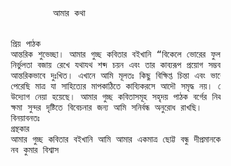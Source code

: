 
<pre>

                            আমার কথা

             
                    প্রিয় পাঠক
                    আন্তরিক শুভেচ্ছা। আমার গুচ্ছ কবিতার বইখানি “বিকেলে ভোরের ফুল” নামে প্রকাশ করা হল। ব্যাকরণগত
                    নির্ভুলতা বজায় রেখে যথাযথ শব্দ চয়ন এবং তার কাব্যরূপ প্রয়োগ সম্ভব হয়নি- এ জন্যে আমি
                    আন্তরিকভাবে দুঃখিত। এখানে আমি মূলতঃ কিছু বিক্ষিপ্ত চিন্তা এবং ভাবের প্রতিফলন ঘটানোর প্রয়াস
                    পেরেছি মাত্র যা সাহিত্যের মাপকাঠিতে কাব্যিকরসে আদৌ সমৃদ্ধ নয়। কেবলমাত্র স্মৃতি রক্ষার্থেই এ
                    উদ্যোগ নেয়া হয়েছে। আমার গুচ্ছ কবিতাসমূহ সহৃদয় পাঠক বর্গের নিকট সামান্যতম বিরক্তির কারণ হলে,
                    ক্ষমা সুন্দর দৃষ্টিতে বিবেচনার জন্য আমি সনির্বন্ধ অনুরোধ রাখছি।
                    বিনয়াবনতঃ
                    গ্রন্থকার
                    আমার গুচ্ছ কবিতার বইখানি আমি আমার একমাত্র ছোট্ট বন্ধু দীপ্রমানকে উৎসর্গ করছি।
                    নব কুমার বিশ্বাস
                    </pre>
         


